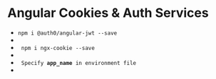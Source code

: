 # Angular Cookies & Auth Services

<ul>
<li><code>npm i @auth0/angular-jwt --save</code><li>
<li><code> npm i ngx-cookie --save </code><li>
<li><code> Specify <b>app_name</b> in environment file </code><li>
</ul>
